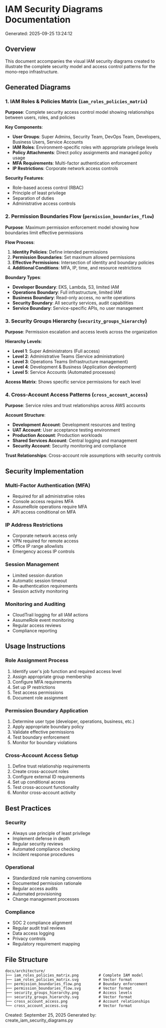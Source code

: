 # IAM Security Diagrams Documentation

Generated: 2025-09-25 13:24:12

## Overview

This document accompanies the visual IAM security diagrams created to illustrate the complete security model and access control patterns for the mono-repo infrastructure.

## Generated Diagrams

### 1. IAM Roles & Policies Matrix (`iam_roles_policies_matrix`)
**Purpose**: Complete security access control model showing relationships between users, roles, and policies

**Key Components**:
- **User Groups**: Super Admins, Security Team, DevOps Team, Developers, Business Users, Service Accounts
- **IAM Roles**: Environment-specific roles with appropriate privilege levels
- **Policy Attachments**: Direct policy assignments and managed policy usage
- **MFA Requirements**: Multi-factor authentication enforcement
- **IP Restrictions**: Corporate network access controls

**Security Features**:
- Role-based access control (RBAC)
- Principle of least privilege
- Separation of duties
- Administrative access controls

### 2. Permission Boundaries Flow (`permission_boundaries_flow`)
**Purpose**: Maximum permission enforcement model showing how boundaries limit effective permissions

**Flow Process**:
1. **Identity Policies**: Define intended permissions
2. **Permission Boundaries**: Set maximum allowed permissions
3. **Effective Permissions**: Intersection of identity and boundary policies
4. **Additional Conditions**: MFA, IP, time, and resource restrictions

**Boundary Types**:
- **Developer Boundary**: EKS, Lambda, S3, limited IAM
- **Operations Boundary**: Full infrastructure, limited IAM
- **Business Boundary**: Read-only access, no write operations
- **Security Boundary**: All security services, audit capabilities
- **Service Boundary**: Service-specific APIs, no user management

### 3. Security Groups Hierarchy (`security_groups_hierarchy`)
**Purpose**: Permission escalation and access levels across the organization

**Hierarchy Levels**:
- **Level 1**: Super Administrators (Full access)
- **Level 2**: Administrative Teams (Service administration)
- **Level 3**: Operations Teams (Infrastructure management)
- **Level 4**: Development & Business (Application development)
- **Level 5**: Service Accounts (Automated processes)

**Access Matrix**: Shows specific service permissions for each level

### 4. Cross-Account Access Patterns (`cross_account_access`)
**Purpose**: Service roles and trust relationships across AWS accounts

**Account Structure**:
- **Development Account**: Development resources and testing
- **UAT Account**: User acceptance testing environment
- **Production Account**: Production workloads
- **Shared Services Account**: Central logging and management
- **Security Account**: Security monitoring and compliance

**Trust Relationships**: Cross-account role assumptions with security controls

## Security Implementation

### Multi-Factor Authentication (MFA)
- Required for all administrative roles
- Console access requires MFA
- AssumeRole operations require MFA
- API access conditional on MFA

### IP Address Restrictions
- Corporate network access only
- VPN required for remote access
- Office IP range allowlists
- Emergency access IP controls

### Session Management
- Limited session duration
- Automatic session timeout
- Re-authentication requirements
- Session activity monitoring

### Monitoring and Auditing
- CloudTrail logging for all IAM actions
- AssumeRole event monitoring
- Regular access reviews
- Compliance reporting

## Usage Instructions

### Role Assignment Process
1. Identify user's job function and required access level
2. Assign appropriate group membership
3. Configure MFA requirements
4. Set up IP restrictions
5. Test access permissions
6. Document role assignment

### Permission Boundary Application
1. Determine user type (developer, operations, business, etc.)
2. Apply appropriate boundary policy
3. Validate effective permissions
4. Test boundary enforcement
5. Monitor for boundary violations

### Cross-Account Access Setup
1. Define trust relationship requirements
2. Create cross-account roles
3. Configure external ID requirements
4. Set up conditional access
5. Test cross-account functionality
6. Monitor cross-account activity

## Best Practices

### Security
- Always use principle of least privilege
- Implement defense in depth
- Regular security reviews
- Automated compliance checking
- Incident response procedures

### Operational
- Standardized role naming conventions
- Documented permission rationale
- Regular access audits
- Automated provisioning
- Change management processes

### Compliance
- SOC 2 compliance alignment
- Regular audit trail reviews
- Data access logging
- Privacy controls
- Regulatory requirement mapping

## File Structure
```
docs/architecture/
├── iam_roles_policies_matrix.png         # Complete IAM model
├── iam_roles_policies_matrix.svg         # Vector format
├── permission_boundaries_flow.png        # Boundary enforcement
├── permission_boundaries_flow.svg        # Vector format
├── security_groups_hierarchy.png         # Access levels
├── security_groups_hierarchy.svg         # Vector format
├── cross_account_access.png              # Account relationships
└── cross_account_access.svg              # Vector format
```

Created: September 25, 2025
Generated by: create_iam_security_diagrams.py
